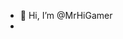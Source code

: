 - 👋 Hi, I’m @MrHiGamer
- 


<!---
MrHiGamer/MrHiGamer is a ✨ special ✨ repository because its `README.md` (this file) appears on your GitHub profile.
You can click the Preview link to take a look at your changes.
--->
